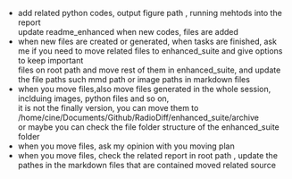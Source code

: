 - add related python codes, output figure path , running mehtods into the report\
update readme_enhanced when new codes, files are added
- when new files are created or generated, when tasks are finished, ask me if you need to move related files to enhanced_suite and give options to keep important    
   files on root path and move rest of them in enhanced_suite, and update the file paths such mmd path or image paths in markdown files
- when you move files,also move files generated in the whole session, inclduing images, python files and so on,\
it is not the finally version, you can move them to /home/cine/Documents/Github/RadioDiff/enhanced_suite/archive\
or maybe you can check the file folder structure of the enhanced_suite folder
- when you move files, ask my opinion with you moving plan
- when you move files, check the related report in root path , update the pathes in the markdown files that are contained moved  related source